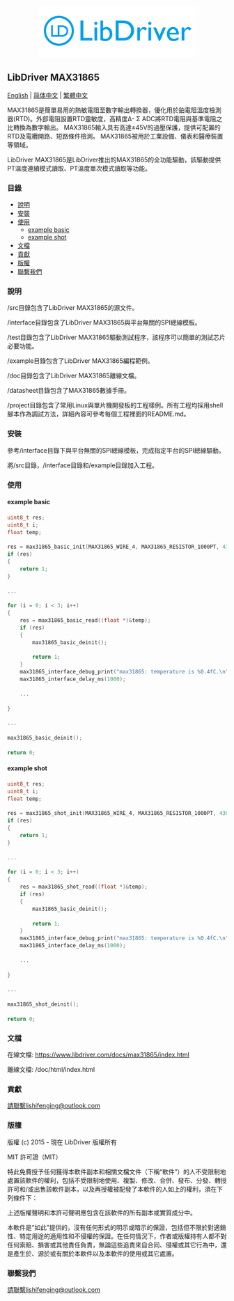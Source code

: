 <div align=center>
<img src="/doc/image/logo.png"/>
</div>

## LibDriver MAX31865

[English](/README.md) | [ 简体中文](/README_zh-Hans.md) | [繁體中文](/README_zh-Hant.md)

MAX31865是簡單易用的熱敏電阻至數字輸出轉換器，優化用於鉑電阻溫度檢測器(RTD)。外部電阻設置RTD靈敏度，高精度Δ- Σ ADC將RTD電阻與基準電阻之比轉換為數字輸出。 MAX31865輸入具有高達±45V的過壓保護，提供可配置的RTD及電纜開路、短路條件檢測。 MAX31865被用於工業設備、儀表和醫療裝置等領域。

LibDriver MAX31865是LibDriver推出的MAX31865的全功能驅動，該驅動提供PT溫度連續模式讀取、PT溫度單次模式讀取等功能。

### 目錄

  - [說明](#說明)
  - [安裝](#安裝)
  - [使用](#使用)
    - [example basic](#example-basic)
    - [example shot](#example-shot)
  - [文檔](#文檔)
  - [貢獻](#貢獻)
  - [版權](#版權)
  - [聯繫我們](#聯繫我們)

### 說明

/src目錄包含了LibDriver MAX31865的源文件。

/interface目錄包含了LibDriver MAX31865與平台無關的SPI總線模板。

/test目錄包含了LibDriver MAX31865驅動測試程序，該程序可以簡單的測試芯片必要功能。

/example目錄包含了LibDriver MAX31865編程範例。

/doc目錄包含了LibDriver MAX31865離線文檔。

/datasheet目錄包含了MAX31865數據手冊。

/project目錄包含了常用Linux與單片機開發板的工程樣例。所有工程均採用shell腳本作為調試方法，詳細內容可參考每個工程裡面的README.md。

### 安裝

參考/interface目錄下與平台無關的SPI總線模板，完成指定平台的SPI總線驅動。

將/src目錄，/interface目錄和/example目錄加入工程。

### 使用

#### example basic

```C
uint8_t res;
uint8_t i;
float temp;

res = max31865_basic_init(MAX31865_WIRE_4, MAX31865_RESISTOR_1000PT, 430.f);
if (res)
{
    return 1;
}

...

for (i = 0; i < 3; i++)
{
    res = max31865_basic_read((float *)&temp);
    if (res)
    {
        max31865_basic_deinit();

        return 1;
    }
    max31865_interface_debug_print("max31865: temperature is %0.4fC.\n", temp);
    max31865_interface_delay_ms(1000);
    
    ...
    
}

...

max31865_basic_deinit();

return 0;
```

#### example shot

```C
uint8_t res;
uint8_t i;
float temp;

res = max31865_shot_init(MAX31865_WIRE_4, MAX31865_RESISTOR_1000PT, 430.f);
if (res)
{
    return 1;
}

...

for (i = 0; i < 3; i++)
{
    res = max31865_shot_read((float *)&temp);
    if (res)
    {
        max31865_basic_deinit();

        return 1;
    }
    max31865_interface_debug_print("max31865: temperature is %0.4fC.\n", temp);
    max31865_interface_delay_ms(1000);
    
    ...
    
}

...

max31865_shot_deinit();

return 0;
```

### 文檔

在線文檔: https://www.libdriver.com/docs/max31865/index.html

離線文檔: /doc/html/index.html

### 貢獻

請聯繫lishifenging@outlook.com

### 版權

版權 (c) 2015 - 現在 LibDriver 版權所有

MIT 許可證（MIT）

特此免費授予任何獲得本軟件副本和相關文檔文件（下稱“軟件”）的人不受限制地處置該軟件的權利，包括不受限制地使用、複製、修改、合併、發布、分發、轉授許可和/或出售該軟件副本，以及再授權被配發了本軟件的人如上的權利，須在下列條件下：

上述版權聲明和本許可聲明應包含在該軟件的所有副本或實質成分中。

本軟件是“如此”提供的，沒有任何形式的明示或暗示的保證，包括但不限於對適銷性、特定用途的適用性和不侵權的保證。在任何情況下，作者或版權持有人都不對任何索賠、損害或其他責任負責，無論這些追責來自合同、侵權或其它行為中，還是產生於、源於或有關於本軟件以及本軟件的使用或其它處置。

### 聯繫我們

請聯繫lishifenging@outlook.com